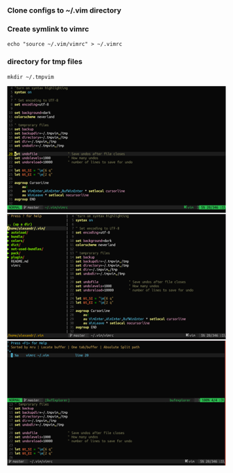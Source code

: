 ### Clone configs to ~/.vim directory

### Create symlink to vimrc
```
echo "source ~/.vim/vimrc" > ~/.vimrc
```

### directory for tmp files
```
mkdir ~/.tmpvim
```

![](https://github.com/alexcode-lab/vim-config/blob/master/screens/screen1.png?raw=true)
![](https://github.com/alexcode-lab/vim-config/blob/master/screens/screen2.png?raw=true)
![](https://github.com/alexcode-lab/vim-config/blob/master/screens/screen3.png?raw=true)
